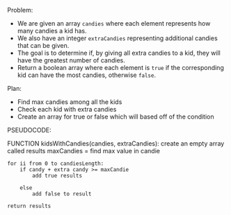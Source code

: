 Problem:

- We are given an array `candies` where each element represents how many candies a kid has.
- We also have an integer `extraCandies` representing additional candies that can be given.
- The goal is to determine if, by giving all extra candies to a kid, they will have the greatest number of candies.
- Return a boolean array where each element is `true` if the corresponding kid can have the most candies, otherwise `false`.

Plan:

- Find max candies among all the kids
- Check each kid with extra candies
- Create an array for true or false which will based off of the condition

PSEUDOCODE:

FUNCTION kidsWithCandies(candies, extraCandies):
create an empty array called results
maxCandies = find max value in candie

    for ii from 0 to candiesLength:
        if candy + extra candy >= maxCandie
            add true results

        else
            add false to result

    return results
